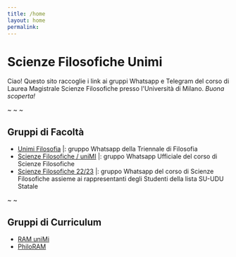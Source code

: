 ```yaml
---
title: /home
layout: home
permalink:
---
```


# Scienze Filosofiche Unimi
Ciao! Questo sito raccoglie i link ai gruppi Whatsapp e Telegram del corso di Laurea Magistrale Scienze Filosofiche presso l'Università di Milano. _Buona scoperta!_

~ ~ ~

## Gruppi di Facoltà
- [Unimi Filosofia](https://chat.whatsapp.com/invite/JZJ26wv5UsOL8we1jpoVo4)      |: gruppo Whatsapp della Triennale di Filosofia
- [Scienze Filosofiche / uniMI](https://chat.whatsapp.com/HwS2q19xW9c8Vs6lvmt85p) |: gruppo Whatsapp Ufficiale del corso di Scienze Filosofiche
- [Scienze Filosofiche 22/23](https://chat.whatsapp.com/DT9IsqwZ02qAAwQY1dFWCR)   |: gruppo Whatsapp del corso di Scienze Filosofiche assieme ai rappresentanti degli Studenti della lista SU-UDU Statale

~ ~

## Gruppi di Curriculum
- [RAM uniMi](https://chat.whatsapp.com/DEW8cwsMmkLDmm68nevfoD)
- [PhiloRAM](https://chat.whatsapp.com/HZYyQlQEqrzKUQKoVGmwbK)
